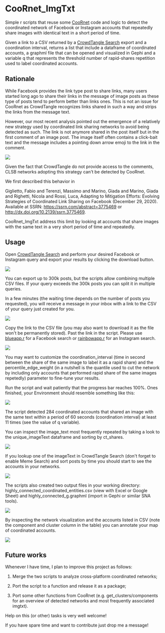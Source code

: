 # CooRnet_ImgTxt

Simple r scripts that reuse some [CooRnet](https://coornet.org/) code and logic to detect the coordinated network of Facebook or Instagram accounts that repeatedly share images with identical text in a short period of time.

Given a link to a CSV returned by a [CrowdTangle Search](https://help.crowdtangle.com/en/articles/3873721-crowdtangle-search-faq) export and a coordination interval, returns a list that include a dataframe of coordinated accounts, a graphml file that can be opened and visualized in Gephi and a variable q that represents the threshold number of rapid-shares repetition used to label coordinated accounts.

## Rationale

While Facebook provides the link type post to share links, many users started long ago to share their links in the message of image posts as these type of posts tend to perform better than links ones. This is not an issue for CooRnet as CrowdTangle recognizes links shared in such a way and strips the links from the message text.

However, our most recent analysis pointed out the emergence of a relatively new strategy used by coordinated link sharing networks to avoid being detected as such. The link is not anymore shared in the post itself but in the first comment of an image post. The image itself often contains a click-bait text and the message includes a pointing down arrow emoji to the link in the comment.  

![](images/img0.png)

Given the fact that CrowdTangle do not provide access to the comments, CLSB networks adopting this strategy can't be detected by CooRnet.

We first described this behavior in  
  
Giglietto, Fabio and Terenzi, Massimo and Marino, Giada and Marino, Giada and Righetti, Nicola and Rossi, Luca, Adapting to Mitigation Efforts: Evolving Strategies of Coordinated Link Sharing on Facebook (December 29, 2020). Available at SSRN: <https://ssrn.com/abstract=3775469> or <http://dx.doi.org/10.2139/ssrn.3775469>.

CooRnet_ImgTxt address this limit by looking at accounts that share images with the same text in a very short period of time and repeatedly.

## Usage

Open [CrowdTangle Search](https://help.crowdtangle.com/en/articles/3873721-crowdtangle-search-faq) and perform your desired Facebook or Instagram query and export your results by clicking the download button.

![](images/img1.png)

You can export up to 300k posts, but the scripts allow combining multiple CSV files. If your query exceeds the 300k posts you can split it in multiple queries.

In a few minutes (the waiting time depends on the number of posts you requested), you will receive a message in your inbox with a link to the CSV of your query just created for you.

![](images/img2.png)

Copy the link to the CSV file (you may also want to download it as the file won't be permanently stored). Past the link in the script. Please use [blueapp.r](https://github.com/fabiogiglietto/CooRnet_ImgTxt/blob/main/blueapp.R) for a Facebook search or [rainbowapp.r](https://github.com/fabiogiglietto/CooRnet_ImgTxt/blob/main/rainbowapp.R) for an Instagram search.

![](images/img3.png)

You may want to customize the coordination_interval (time in second between the share of the same image to label it as a rapid share) and the percentile_edge_weight (in a nutshell is the quantile used to cut the network by including only accounts that performed rapid share of the same images repetedly) parameter to fine-tune your results.

Run the script and wait patiently that the progress bar reaches 100%. Ones finished, your Environment should resemble something like this:

![](images/img4.png)

The script detected 284 coordinated accounts that shared an image with the same text within a period of 60 seconds (coordination interval) at least 11 times (see the value of q variable).

You can inspect the image_text most frequently repeated by taking a look to the unique_imageText dataframe and sorting by ct_shares.

![](images/img5.png)

If you lookup one of the imageText in CrowdTangle Search (don't forget to enable Meme Search) and sort posts by time you should start to see the accounts in your networks.

![](images/img6.png)

The scripts also created two output files in your working directory: highly_connected_coordinated_entities.csv (view with Excel or Google Sheet) and highly_connected_g.graphml (import in Gephi or similar SNA tools).

![](images/img7.png)

By inspecting the network visualization and the accounts listed in CSV (note the component and cluster column in the table) you can annotate your map of coordinated accounts.

![](images/img8.png)

## Future works

Whenever I have time, I plan to improve this project as follows:

1.  Merge the two scripts to analyze cross-platform coordinated networks;

2.  Port the script to a function and release it as a package;

3.  Port some other functions from CooRnet (e.g. get_clusters/components for an overview of detected networks and most frequently associated imgtxt).

Help on this (or other) tasks is very well welcome!

If you have spare time and want to contribute just drop me a message!
